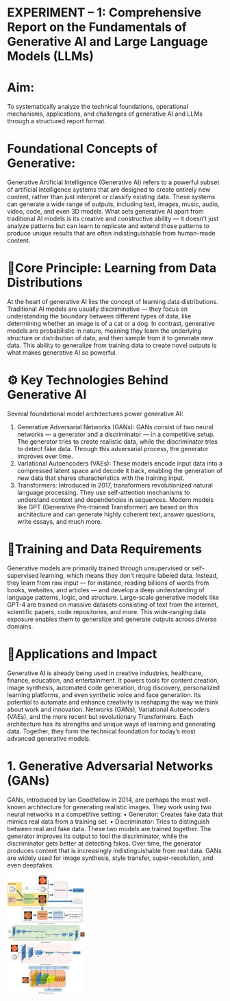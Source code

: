 # EXPERIMENT – 1: Comprehensive Report on the Fundamentals of Generative AI and Large Language Models (LLMs)
# Aim: 
To systematically analyze the technical foundations, operational mechanisms, applications, and challenges of generative AI and LLMs through a structured report format.
# Foundational Concepts of Generative:
Generative Artificial Intelligence (Generative AI) refers to a powerful subset of artificial intelligence systems that are designed to create entirely new content, rather than just interpret or classify existing data. These systems can generate a wide range of outputs, including text, images, music, audio, video, code, and even 3D models. What sets generative AI apart from traditional AI models is its creative and constructive ability — it doesn’t just analyze patterns but can learn to replicate and extend those patterns to produce unique results that are often indistinguishable from human-made content.

# 🔹Core Principle: Learning from Data Distributions
At the heart of generative AI lies the concept of learning data distributions. Traditional AI models are usually discriminative — they focus on understanding the boundary between different types of data, like determining whether an image is of a cat or a dog. In contrast, generative models are probabilistic in nature, meaning they learn the underlying structure or distribution of data, and then sample from it to generate new data. This ability to generalize from training data to create novel outputs is what makes generative AI so powerful.

# ⚙️ Key Technologies Behind Generative AI
Several foundational model architectures power generative AI:
1. Generative Adversarial Networks (GANs): GANs consist of two neural networks — a generator and a discriminator — in a competitive setup. The generator tries to create realistic data, while the discriminator tries to detect fake data. Through this adversarial process, the generator improves over time.
2. Variational Autoencoders (VAEs): These models encode input data into a compressed latent space and decode it back, enabling the generation of new data that shares characteristics with the training input.
3. Transformers: Introduced in 2017, transformers revolutionized natural language processing. They use self-attention mechanisms to understand context and dependencies in sequences. Modern models like GPT (Generative Pre-trained Transformer) are based on this architecture and can generate highly coherent text, answer questions, write essays, and much more.
   
# 🔹Training and Data Requirements
Generative models are primarily trained through unsupervised or self-supervised learning, which means they don't require labeled data. Instead, they learn from raw input — for instance, reading billions of words from books, websites, and articles — and develop a deep understanding of language patterns, logic, and structure.
Large-scale generative models like GPT-4 are trained on massive datasets consisting of text from the internet, scientific papers, code repositories, and more. This wide-ranging data exposure enables them to generalize and generate outputs across diverse domains.
# 🔹Applications and Impact
Generative AI is already being used in creative industries, healthcare, finance, education, and entertainment. It powers tools for content creation, image synthesis, automated code generation, drug discovery, personalized learning platforms, and even synthetic voice and face generation. Its potential to automate and enhance creativity is reshaping the way we think about work and innovation.
Networks (GANs), Variational Autoencoders (VAEs), and the more recent but revolutionary Transformers. Each architecture has its strengths and unique ways of learning and generating data. Together, they form the technical foundation for today’s most advanced generative models.

# 1. Generative Adversarial Networks (GANs)
GANs, introduced by Ian Goodfellow in 2014, are perhaps the most well-known architecture for generating realistic images. They work using two neural networks in a competitive setting:
• Generator: Creates fake data that mimics real data from a training set.
• Discriminator: Tries to distinguish between real and fake data.
These two models are trained together. The generator improves its output to fool the discriminator, while the discriminator gets better at detecting fakes. Over time, the generator produces content that is increasingly indistinguishable from real data. GANs are widely used for image synthesis, style transfer, super-resolution, and even deepfakes.

![image alt](https://github.com/Ajay-Joshua-M/PROMPT-ENGINEERING/blob/ccc4020be6b4a51e4dafc120938e5c8657577a18/image.png)

